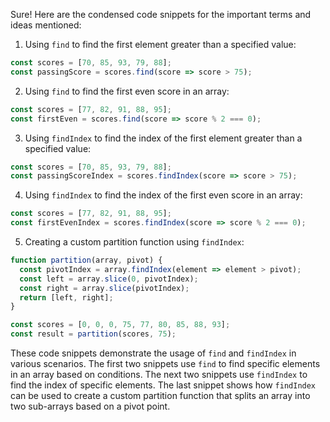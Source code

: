 Sure! Here are the condensed code snippets for the important terms and ideas mentioned:

1. Using `find` to find the first element greater than a specified value:
```javascript
const scores = [70, 85, 93, 79, 88];
const passingScore = scores.find(score => score > 75);
```

2. Using `find` to find the first even score in an array:
```javascript
const scores = [77, 82, 91, 88, 95];
const firstEven = scores.find(score => score % 2 === 0);
```

3. Using `findIndex` to find the index of the first element greater than a specified value:
```javascript
const scores = [70, 85, 93, 79, 88];
const passingScoreIndex = scores.findIndex(score => score > 75);
```

4. Using `findIndex` to find the index of the first even score in an array:
```javascript
const scores = [77, 82, 91, 88, 95];
const firstEvenIndex = scores.findIndex(score => score % 2 === 0);
```

5. Creating a custom partition function using `findIndex`:
```javascript
function partition(array, pivot) {
  const pivotIndex = array.findIndex(element => element > pivot);
  const left = array.slice(0, pivotIndex);
  const right = array.slice(pivotIndex);
  return [left, right];
}

const scores = [0, 0, 0, 75, 77, 80, 85, 88, 93];
const result = partition(scores, 75);
```

These code snippets demonstrate the usage of `find` and `findIndex` in various scenarios. The first two snippets use `find` to find specific elements in an array based on conditions. The next two snippets use `findIndex` to find the index of specific elements. The last snippet shows how `findIndex` can be used to create a custom partition function that splits an array into two sub-arrays based on a pivot point.